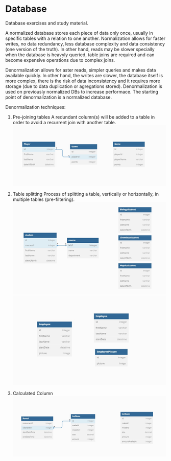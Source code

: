 # Database
Database exercises and study material.

A normalized database stores each piece of data only once, usually in specific tables with a relation to one another.
Normalization allows for faster writes, no data redundancy, less database complexity and data consistency (one version of the truth). In other hand, reads may be slower specially when the database is heavyly queried, table joins are required and can become expensive operations due to complex joins. 

Denormalization allows for aster reads, simpler queries and makes data available quickly. In other hand, the writes are slower, the database itself is more complex, there is the risk of data inconsistency and it requires more storage (due to data duplication or agregations stored).
Denormalization is used on previously normalized DBs to increase performace. The starting point of denormalization is a normalized database.

Denormalization techniques:

1. Pre-joining tables
A redundant column(s) will be added to a table in order to avoid a recurrent join with another table.
![](https://github.com/GustyFox/Database/blob/main/PreJoin.jpg)

2. Table splitting
Process of splitting a table, vertically or horizontally, in multiple tables (pre-filtering).
![](https://github.com/GustyFox/Database/blob/main/HorizontalSplit.jpg)
![](https://github.com/GustyFox/Database/blob/main/VerticalSplit.jpg)

3. Calculated Column
![](https://github.com/GustyFox/Database/blob/main/CalculatedColumn.jpg)
